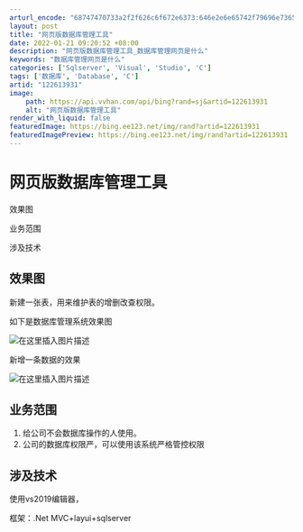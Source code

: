 ```yaml
---
arturl_encode: "68747470733a2f2f626c6f672e6373:646e2e6e65742f79696e736566656978696e67636875616e2f:61727469636c652f64657461696c732f313232363133393331"
layout: post
title: "网页版数据库管理工具"
date: 2022-01-21 09:20:52 +08:00
description: "网页版数据库管理工具_数据库管理网页是什么"
keywords: "数据库管理网页是什么"
categories: ['Sqlserver', 'Visual', 'Studio', 'C']
tags: ['数据库', 'Database', 'C']
artid: "122613931"
image:
    path: https://api.vvhan.com/api/bing?rand=sj&artid=122613931
    alt: "网页版数据库管理工具"
render_with_liquid: false
featuredImage: https://bing.ee123.net/img/rand?artid=122613931
featuredImagePreview: https://bing.ee123.net/img/rand?artid=122613931
---
```


# 网页版数据库管理工具

效果图
  
业务范围
  
涉及技术

## 效果图

新建一张表，用来维护表的增删改查权限。
  
如下是数据库管理系统效果图
  
![在这里插入图片描述](https://i-blog.csdnimg.cn/blog_migrate/4d85060be2a40cb31ff5a84c35ae3a27.png)

新增一条数据的效果
  
![在这里插入图片描述](https://i-blog.csdnimg.cn/blog_migrate/82b1e24a4ecdfb598296392d37fbdd43.png)

## 业务范围

1. 给公司不会数据库操作的人使用。
2. 公司的数据库权限严，可以使用该系统严格管控权限

## 涉及技术

使用vs2019编辑器，
  
框架：.Net MVC+layui+sqlserver